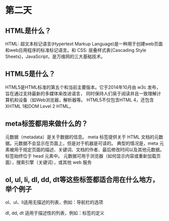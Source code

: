 # 第二天

## HTML是什么？

HTML: 超文本标记语言(Hypertext Markup
Language)是一种用于创建web页面和web应用程序的标准标记语言。和 CSS:
层叠样式表(Cascading Style Sheets)，JavaScript，是万维网的三大基础技术。

## HTML5是什么？

HTML5是HTML标准的第五个和当前主要版本。它于2014年10月由 w3c
发布，旨在通过支持最新的多媒体来改进语言，
同时保持人们易于阅读并且一致理解计算机和设备（如Web浏览器，解析器等。
HTML5不仅包含HTML 4，还包含XHTML 1和DOM Level 2 HTML。

## meta标签都用来做什么的？

元数据（metadata）是关于数据的信息。 meta 标签提供关于 HTML
文档的元数据。元数据不会显示在页面上，但是对于机器是可读的。
典型的情况是，meta
元素被用于规定页面的描述、关键词、文档的作者、最后修改时间以及其他元数据。
标签始终位于 head 元素中。
元数据可用于浏览器（如何显示内容或重新加载页面），搜索引擎（关键词），或其他
web 服务

## ol, ul, li, dl, dd, dt等这些标签都适合用在什么地方，举个例子

ol、ul、li适用无描述的列表，例如：导航栏的选项

dl, dd, dt 适用于描述性的列表，例如：标签的定义